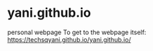 # yani.github.io
personal webpage
 To get to the webpage itself: https://techsqyani.github.io/yani.github.io/
